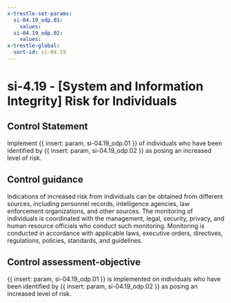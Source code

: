 ```yaml
---
x-trestle-set-params:
  si-04.19_odp.01:
    values:
  si-04.19_odp.02:
    values:
x-trestle-global:
  sort-id: si-04.19
---
```


# si-4.19 - \[System and Information Integrity\] Risk for Individuals

## Control Statement

Implement {{ insert: param, si-04.19_odp.01 }} of individuals who have been identified by {{ insert: param, si-04.19_odp.02 }} as posing an increased level of risk.

## Control guidance

Indications of increased risk from individuals can be obtained from different sources, including personnel records, intelligence agencies, law enforcement organizations, and other sources. The monitoring of individuals is coordinated with the management, legal, security, privacy, and human resource officials who conduct such monitoring. Monitoring is conducted in accordance with applicable laws, executive orders, directives, regulations, policies, standards, and guidelines.

## Control assessment-objective

{{ insert: param, si-04.19_odp.01 }} is implemented on individuals who have been identified by {{ insert: param, si-04.19_odp.02 }} as posing an increased level of risk.
